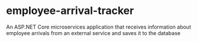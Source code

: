 # employee-arrival-tracker

An ASP.NET Core microservices application that receives information about employee arrivals from an external service and saves it to the database
